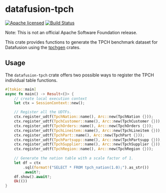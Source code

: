 # datafusion-tpch

[![Apache licensed][license-badge]][license-url]
[![Build Status][actions-badge]][actions-url]

[license-badge]: https://img.shields.io/badge/license-Apache%20v2-blue.svg
[license-url]: https://github.com/clflushopt/datafusion-tpch/blob/main/LICENSE
[actions-badge]: https://github.com/clflushopt/datafusion-tpch/actions/workflows/rust.yml/badge.svg
[actions-url]: https://github.com/clflushopt/datafusion-tpch/actions?query=branch%3Amain

Note: This is not an official Apache Software Foundation release.

This crate provides functions to generate the TPCH benchmark dataset for Datafusion
using the [tpchgen](https://github.com/clflushopt/tpchgen-rs) crates.

## Usage

The `datafusion-tpch` crate offers two possible ways to register the TPCH individual
table functions.

```rust
#[tokio::main]
async fn main() -> Result<()> {
    // create local execution context
    let ctx = SessionContext::new();

    // Register all the UDTFs.
    ctx.register_udtf(TpchNation::name(), Arc::new(TpchNation {}));
    ctx.register_udtf(TpchCustomer::name(), Arc::new(TpchCustomer {}));
    ctx.register_udtf(TpchOrders::name(), Arc::new(TpchOrders {}));
    ctx.register_udtf(TpchLineitem::name(), Arc::new(TpchLineitem {}));
    ctx.register_udtf(TpchPart::name(), Arc::new(TpchPart {}));
    ctx.register_udtf(TpchPartsupp::name(), Arc::new(TpchPartsupp {}));
    ctx.register_udtf(TpchSupplier::name(), Arc::new(TpchSupplier {}));
    ctx.register_udtf(TpchRegion::name(), Arc::new(TpchRegion {}));
 
    // Generate the nation table with a scale factor of 1.
    let df = ctx
        .sql(format!("SELECT * FROM tpch_nation(1.0);").as_str())
        .await?;
    df.show().await?;
    Ok(())
}
```

